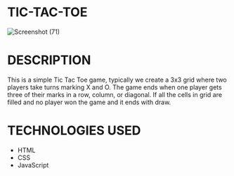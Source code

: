 # TIC-TAC-TOE
![Screenshot (71)](https://github.com/user-attachments/assets/ad1ea5fc-c58d-4c46-b462-8b6983d009f5)
# DESCRIPTION
This is a simple Tic Tac Toe game, typically we create a 3x3 grid where two players take turns marking X and O. The game ends when one player gets three of their marks in a row, column, or diagonal. If all the cells in grid are filled and no player won the game and it ends with draw.
# TECHNOLOGIES USED
- HTML
- CSS
- JavaScript

